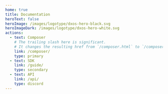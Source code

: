 ```yaml
---
home: true
title: Documentation
heroText: false
heroImage: /images/logotype/dxos-hero-black.svg
heroImageDark: /images/logotype/dxos-hero-white.svg
actions:
  - text: Composer
    # The trailing slash here is significant.
    # It changes the resulting href from `/composer.html` to `/composer/`:
    link: /composer/
    type: primary
  - text: SDK
    link: /guide/
    type: secondary
  - text: API
    link: /api/
    type: discord
---
```

